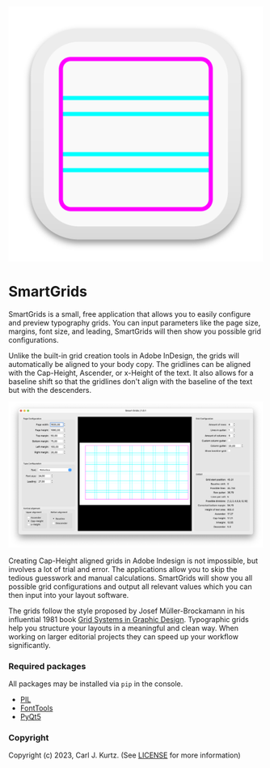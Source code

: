 ![app icon](assets/smart_grids-icon.png)

# SmartGrids

SmartGrids is a small, free application that allows you to easily configure and preview typography grids.
You can input parameters like the page size, margins, font size, and leading, SmartGrids will then show you possible grid configurations.

Unlike the built-in grid creation tools in Adobe InDesign, the grids will automatically be aligned to your body copy. The gridlines can be aligned with the Cap-Height, Ascender, or x-Height of the text. It also allows for a baseline shift so that the gridlines don't align with the baseline of the text but with the descenders.

![preview image](assets/readme_image-1.png)

Creating Cap-Height aligned grids in Adobe Indesign is not impossible, but involves a lot of trial and error. The applications allow you to skip the tedious guesswork and manual calculations. SmartGrids will show you all possible grid configurations and output all relevant values which you can then input into your layout software.

The grids follow the style proposed by Josef Müller-Brockamann in his influential 1981 book [Grid Systems in Graphic Design](https://books.google.de/books/about/Grid_Systems_in_Graphic_Design_a_Visual.html?id=YOgtwAEACAAJ&redir_esc=y). Typographic grids help you structure your layouts in a meaningful and clean way. When working on larger editorial projects they can speed up your workflow significantly. 


### Required packages
All packages may be installed via ```pip``` in the console.

- [PIL](https://pypi.org/project/Pillow/)
- [FontTools](https://pypi.org/project/fonttools/)
- [PyQt5](https://pypi.org/project/PyQt5/)

### Copyright
Copyright (c) 2023, Carl J. Kurtz. (See [LICENSE](LICENSE) for more information)